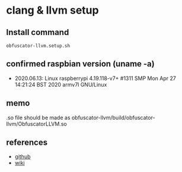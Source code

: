 # clang & llvm setup

## Install command
```bash:
obfuscator-llvm.setup.sh
```

## confirmed raspbian version (uname -a)
- 2020.06.13: Linux raspberrypi 4.19.118-v7+ #1311 SMP Mon Apr 27 14:21:24 BST 2020 armv7l GNU/Linux

## memo
.so file should be made as obfuscator-llvm/build/obfuscator-llvm/ObfuscatorLLVM.so

## references
- [github](https://github.com/MaxXor/obfuscator-llvm)
- [wiki](https://github.com/obfuscator-llvm/obfuscator/wiki)

